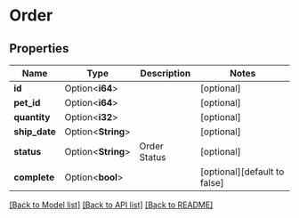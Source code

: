 # Order

## Properties

Name | Type | Description | Notes
------------ | ------------- | ------------- | -------------
**id** | Option<**i64**> |  | [optional]
**pet_id** | Option<**i64**> |  | [optional]
**quantity** | Option<**i32**> |  | [optional]
**ship_date** | Option<**String**> |  | [optional]
**status** | Option<**String**> | Order Status | [optional]
**complete** | Option<**bool**> |  | [optional][default to false]

[[Back to Model list]](../README.md#documentation-for-models) [[Back to API list]](../README.md#documentation-for-api-endpoints) [[Back to README]](../README.md)


